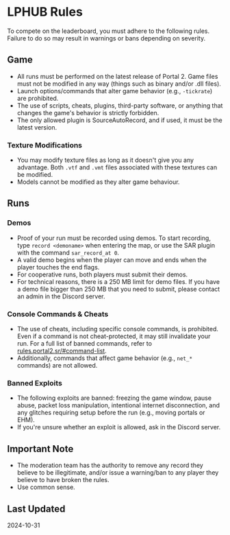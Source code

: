 # LPHUB Rules

To compete on the leaderboard, you must adhere to the following rules. Failure to do so may result in warnings or bans depending on severity. 

## Game

- All runs must be performed on the latest release of Portal 2. Game files must not be modified in any way (things such as binary and/or .dll files).
- Launch options/commands that alter game behavior (e.g., `-tickrate`) are prohibited.
- The use of scripts, cheats, plugins, third-party software, or anything that changes the game's behavior is strictly forbidden.
- The only allowed plugin is SourceAutoRecord, and if used, it must be the latest version.

### Texture Modifications

- You may modify texture files as long as it doesn't give you any advantage.
Both `.vtf` and `.vmt` files associated with these textures can be modified.
- Models cannot be modified as they alter game behaviour.

## Runs

### Demos

- Proof of your run must be recorded using demos. To start recording, type `record <demoname>` when entering the map, or use the SAR plugin with the command `sar_record_at 0`.
- A valid demo begins when the player can move and ends when the player touches the end flags.
- For cooperative runs, both players must submit their demos.
- For technical reasons, there is a 250 MB limit for demo files. If you have a demo file bigger than 250 MB that you need to submit, please contact an admin in the Discord server.

### Console Commands & Cheats

- The use of cheats, including specific console commands, is prohibited. Even if a command is not cheat-protected, it may still invalidate your run. For a full list of banned commands, refer to [rules.portal2.sr/#command-list](https://rules.portal2.sr/#command-list).
- Additionally, commands that affect game behavior (e.g., `net_*` commands) are not allowed.

### Banned Exploits

- The following exploits are banned: freezing the game window, pause abuse, packet loss manipulation, intentional internet disconnection, and any glitches requiring setup before the run (e.g., moving portals or EHM).
- If you're unsure whether an exploit is allowed, ask in the Discord server.

## Important Note

- The moderation team has the authority to remove any record they believe to be illegitimate, and/or issue a warning/ban to any player they believe to have broken the rules.
- Use common sense.

## Last Updated
2024-10-31
